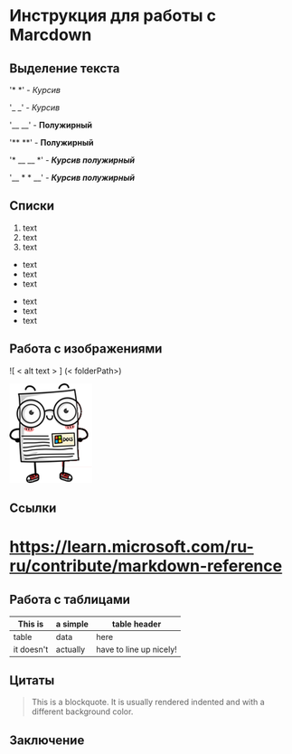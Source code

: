 # Инструкция для работы с Marcdown
## Выделение текста

'* *' - *Курсив*

'_ _' - _Курсив_

'__ __' - __Полужирный__

'** **' - **Полужирный**

'* __ __ *' - *__Курсив полужирный__*

'__ * * __' - __*Курсив полужирный*__


## Списки
1. text
2. text
3. text

* text
* text
* text

- text
- text
- text

## Работа с изображениями

![ < alt text > ] (< folderPath>) 

![<IMAGE>](<document.png>)

## Ссылки

# **https://learn.microsoft.com/ru-ru/contribute/markdown-reference** #

## Работа с таблицами

|This is   |a simple   |table header|
|----------|-----------|------------|
|table     |data       |here        |
|it doesn't|actually   |have to line up nicely!|

## Цитаты

> This is a blockquote. It is usually rendered indented and with a different background color.

## Заключение